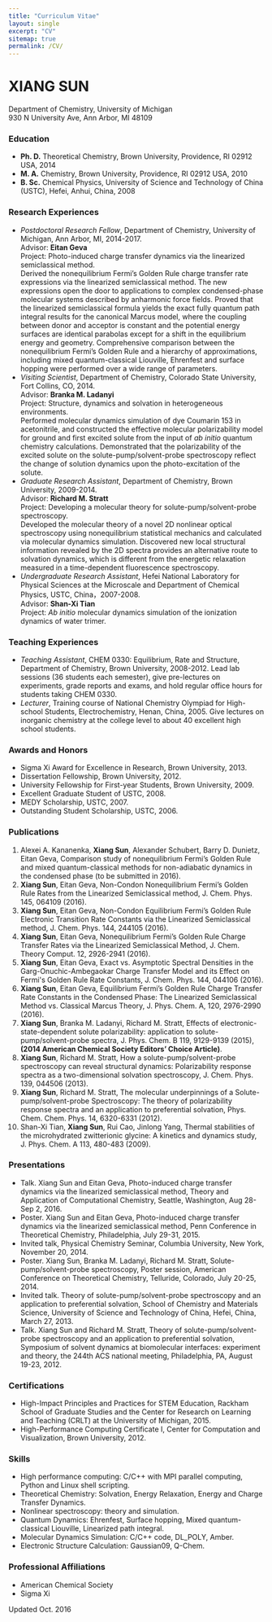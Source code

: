 ---title: "Curriculum Vitae" layout: single excerpt: "CV" sitemap: true permalink: /CV/  ---# XIANG SUNDepartment of Chemistry, University of Michigan  930 N University Ave, Ann Arbor, MI 48109  ### Education  * **Ph. D.** Theoretical Chemistry, Brown University, Providence, RI 02912 USA, 2014* **M. A.** Chemistry, Brown University, Providence, RI 02912 USA, 2010 * **B. Sc.** Chemical Physics, University of Science and Technology of China (USTC), Hefei, Anhui, China, 2008### Research Experiences* _Postdoctoral Research Fellow_, Department of Chemistry, University of Michigan, Ann Arbor, MI, 2014-2017.  Advisor: **Eitan Geva**  Project: Photo-induced charge transfer dynamics via the linearized semiclassical method.  Derived the nonequilibrium Fermi’s Golden Rule charge transfer rate expressions via thelinearized semiclassical method. The new expressions open the door to applications to complexcondensed-phase molecular systems described by anharmonic force fields. Proved that thelinearized semiclassical formula yields the exact fully quantum path integral results for thecanonical Marcus model, where the coupling between donor and acceptor is constant and thepotential energy surfaces are identical parabolas except for a shift in the equilibrium energy andgeometry. Comprehensive comparison between the nonequilibrium Fermi’s Golden Rule and ahierarchy of approximations, including mixed quantum-classical Liouville, Ehrenfest and surfacehopping were performed over a wide range of parameters.* _Visiting Scientist_, Department of Chemistry, Colorado State University, Fort Collins, CO, 2014.  Advisor: **Branka M. Ladanyi**  Project: Structure, dynamics and solvation in heterogeneous environments.  Performed molecular dynamics simulation of dye Coumarin 153 in acetonitrile, and constructedthe effective molecular polarizability model for ground and first excited solute from the input of _abinitio_ quantum chemistry calculations. Demonstrated that the polarizability of the excited solute onthe solute-pump/solvent-probe spectroscopy reflect the change of solution dynamics upon thephoto-excitation of the solute.* _Graduate Research Assistant_, Department of Chemistry, Brown University, 2009-2014.  Advisor: **Richard M. Stratt**  Project: Developing a molecular theory for solute-pump/solvent-probe spectroscopy.   Developed the molecular theory of a novel 2D nonlinear optical spectroscopy usingnonequilibrium statistical mechanics and calculated via molecular dynamics simulation. Discoverednew local structural information revealed by the 2D spectra provides an alternative route tosolvation dynamics, which is different from the energetic relaxation measured in a time-dependentfluorescence spectroscopy. * _Undergraduate Research Assistant_, Hefei National Laboratory for Physical Sciences at theMicroscale and Department of Chemical Physics, USTC, China，2007-2008.  Advisor: **Shan-Xi Tian**  Project: _Ab initio_ molecular dynamics simulation of the ionization dynamics of water trimer.    ### Teaching Experiences* _Teaching Assistant_, CHEM 0330: Equilibrium, Rate and Structure, Department of Chemistry,Brown University, 2008-2012. Lead lab sessions (36 students each semester), give pre-lectures on experiments, grade reports and exams, and hold regular office hours for students taking CHEM 0330.* _Lecturer_, Training course of National Chemistry Olympiad for High-school Students,Electrochemistry, Henan, China, 2005. Give lectures on inorganic chemistry at the college level to about40 excellent high school students.### Awards and Honors* Sigma Xi Award for Excellence in Research, Brown University, 2013.* Dissertation Fellowship, Brown University, 2012.* University Fellowship for First-year Students, Brown University, 2009.* Excellent Graduate Student of USTC, 2008.* MEDY Scholarship, USTC, 2007.* Outstanding Student Scholarship, USTC, 2006.### Publications1. Alexei A. Kananenka, **Xiang Sun**, Alexander Schubert, Barry D. Dunietz, Eitan Geva, Comparisonstudy of nonequilibrium Fermi’s Golden Rule and mixed quantum-classical methods fornon-adiabatic dynamics in the condensed phase (to be submitted in 2016).2. **Xiang Sun**, Eitan Geva, Non-Condon Nonequilibrium Fermi’s Golden Rule Rates from theLinearized Semiclassical method, J. Chem. Phys. 145, 064109 (2016).3. **Xiang Sun**, Eitan Geva, Non-Condon Equilibrium Fermi’s Golden Rule Electronic Transition RateConstants via the Linearized Semiclassical method, J. Chem. Phys. 144, 244105 (2016).4. **Xiang Sun**, Eitan Geva, Nonequilibrium Fermi’s Golden Rule Charge Transfer Rates via theLinearized Semiclassical Method, J. Chem. Theory Comput. 12, 2926-2941 (2016).5. **Xiang Sun**, Eitan Geva, Exact vs. Asymptotic Spectral Densities in the Garg-Onuchic-AmbegaokarCharge Transfer Model and its Effect on Fermi's Golden Rule Rate Constants, J. Chem. Phys. 144,044106 (2016).6. **Xiang Sun**, Eitan Geva, Equilibrium Fermi’s Golden Rule Charge Transfer Rate Constants in theCondensed Phase: The Linearized Semiclassical Method vs. Classical Marcus Theory, J. Phys.Chem. A, 120, 2976-2990 (2016).7. **Xiang Sun**, Branka M. Ladanyi, Richard M. Stratt, Effects of electronic-state-dependent solutepolarizability: application to solute-pump/solvent-probe spectra, J. Phys. Chem. B 119, 9129-9139(2015), **(2014 American Chemical Society Editors’ Choice Article)**.8. **Xiang Sun**, Richard M. Stratt, How a solute-pump/solvent-probe spectroscopy can reveal structuraldynamics: Polarizability response spectra as a two-dimensional solvation spectroscopy, J. Chem.Phys. 139, 044506 (2013).9. **Xiang Sun**, Richard M. Stratt, The molecular underpinnings of a Solute-pump/solvent-probeSpectroscopy: The theory of polarizability response spectra and an application to preferentialsolvation, Phys. Chem. Chem. Phys. 14, 6320-6331 (2012).10. Shan-Xi Tian, **Xiang Sun**, Rui Cao, Jinlong Yang, Thermal stabilities of the microhydratedzwitterionic glycine: A kinetics and dynamics study, J. Phys. Chem. A 113, 480-483 (2009).### Presentations* Talk. Xiang Sun and Eitan Geva, Photo-induced charge transfer dynamics via the linearized semiclassical method, Theory and Application of Computational Chemistry, Seattle, Washington, Aug 28-Sep 2, 2016.* Poster. Xiang Sun and Eitan Geva, Photo-induced charge transfer dynamics via the linearized semiclassical method, Penn Conference in Theoretical Chemistry, Philadelphia, July 29-31, 2015.* Invited talk, Physical Chemistry Seminar, Columbia University, New York, November 20, 2014.* Poster. Xiang Sun, Branka M. Ladanyi, Richard M. Stratt, Solute-pump/solvent-probe spectroscopy, Poster session, American Conference on Theoretical Chemistry, Telluride, Colorado, July 20-25, 2014.* Invited talk. Theory of solute-pump/solvent-probe spectroscopy and an application to preferential solvation, School of Chemistry and Materials Science, University of Science and Technology of China, Hefei, China, March 27, 2013.* Talk. Xiang Sun and Richard M. Stratt, Theory of solute-pump/solvent-probe spectroscopy and an application to preferential solvation, Symposium of solvent dynamics at biomolecular interfaces: experiment and theory, the 244th ACS national meeting, Philadelphia, PA, August 19-23, 2012.### Certifications* High-Impact Principles and Practices for STEM Education, Rackham School of Graduate Studiesand the Center for Research on Learning and Teaching (CRLT) at the University of Michigan, 2015.* High-Performance Computing Certificate I, Center for Computation and Visualization, BrownUniversity, 2012.### Skills* High performance computing: C/C++ with MPI parallel computing, Python and Linux shell scripting.* Theoretical Chemistry: Solvation, Energy Relaxation, Energy and Charge Transfer Dynamics.* Nonlinear spectroscopy: theory and simulation.* Quantum Dynamics: Ehrenfest, Surface hopping, Mixed quantum-classical Liouville, Linearized path integral.* Molecular Dynamics Simulation: C/C++ code, DL_POLY, Amber.* Electronic Structure Calculation: Gaussian09, Q-Chem.### Professional Affiliations* American Chemical Society* Sigma XiUpdated Oct. 2016